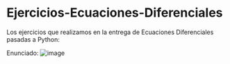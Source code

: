 # Ejercicios-Ecuaciones-Diferenciales

Los ejercicios que realizamos en la entrega de Ecuaciones Diferenciales pasadas a Python:

Enunciado:
![image](https://user-images.githubusercontent.com/91721860/195081633-d00769cc-7ba3-44d2-b82d-08e2b6140f54.png)
